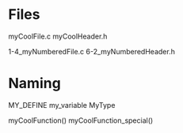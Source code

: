 # Files
myCoolFile.c
myCoolHeader.h

1-4_myNumberedFile.c
6-2_myNumberedHeader.h



# Naming
MY_DEFINE
my_variable
MyType

myCoolFunction()
myCoolFunction_special()

